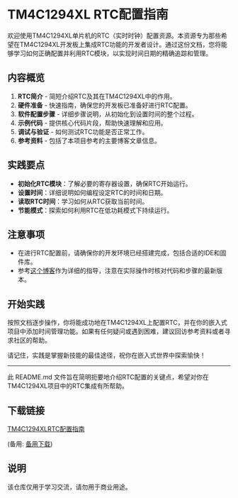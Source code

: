 # TM4C1294XL RTC配置指南

欢迎使用TM4C1294XL单片机的RTC（实时时钟）配置资源。本资源专为那些希望在TM4C1294XL开发板上集成RTC功能的开发者设计。通过这份文档，您将能够学习如何正确配置并利用RTC模块，以实现时间日期的精确追踪和管理。

## 内容概览

1. **RTC简介** - 简短介绍RTC及其在TM4C1294XL中的作用。
2. **硬件准备** - 快速指南，确保您的开发板已准备好进行RTC配置。
3. **软件配置步骤** - 详细步骤说明，从初始化到设置时间的整个过程。
4. **示例代码** - 提供核心代码片段，帮助快速理解和应用。
5. **调试与验证** - 如何测试RTC功能是否正常工作。
6. **参考资料** - 包括了本项目参考的主要博客文章信息。

## 实践要点

- **初始化RTC模块**：了解必要的寄存器设置，确保RTC开始运行。
- **设置时间**：详细说明如何编程设定RTC的时间和日期。
- **读取RTC时间**：学习如何从RTC获取当前时间。
- **节能模式**：探索如何利用RTC在低功耗模式下持续运行。

## 注意事项

- 在进行RTC配置前，请确保你的开发环境已经搭建完成，包括合适的IDE和固件库。
- 参考[这个博客](https://blog.csdn.net/weixin_43980908/article/details/123460705)作为详细的指导，注意在实际操作时核对代码和步骤的最新版本。

## 开始实践

按照文档逐步操作，你将能成功地在TM4C1294XL上配置RTC，并在你的嵌入式项目中添加时间管理功能。如果有任何疑问或遇到困难，建议回访参考资料或者寻求社区的帮助。

请记住，实践是掌握新技能的最佳途径，祝你在嵌入式世界中探索愉快！

---

此 README.md 文件旨在简明扼要地介绍RTC配置的关键点，希望对你在TM4C1294XL项目中的RTC集成有所帮助。

## 下载链接
[TM4C1294XLRTC配置指南](https://pan.quark.cn/s/f20f62ed045d) 

(备用: [备用下载](https://pan.baidu.com/s/1rgx3PUiMz1ur9CT5NOJECQ?pwd=1234))

## 说明

该仓库仅用于学习交流，请勿用于商业用途。
